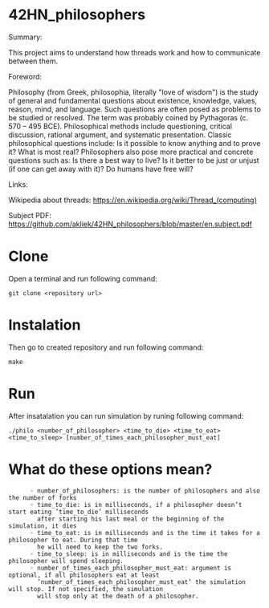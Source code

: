 # 42HN_philosophers
Summary:

This project aims to understand how threads work and how to communicate between them.

Foreword:

Philosophy (from Greek, philosophia, literally "love of wisdom") is the study of general and fundamental questions about existence, knowledge,
values, reason, mind, and language. Such questions are often posed as problems to be studied or resolved. The term was probably coined by Pythagoras
(c. 570 – 495 BCE). Philosophical methods include questioning, critical discussion, rational argument, and systematic presentation.
Classic philosophical questions include: Is it possible to know anything and to prove it? What is most real? Philosophers also pose more practical and
concrete questions such as: Is there a best way to live? Is it better to be just or unjust (if one can get away with it)? Do humans have free will?

Links:

Wikipedia about threads: https://en.wikipedia.org/wiki/Thread_(computing)

Subject PDF: https://github.com/akliek/42HN_philosophers/blob/master/en.subject.pdf

# Clone
Open a terminal and run following command:
```
git clone <repository url>
```
# Instalation
Then go to created repository and run following command:
```
make
```
# Run
After insatalation you can run simulation by runing following command:
```
./philo <number_of_philosopher> <time_to_die> <time_to_eat> <time_to_sleep> [number_of_times_each_philosopher_must_eat]
```
# What do these options mean?
```
      ◦ number_of_philosophers: is the number of philosophers and also the number of forks
      ◦ time_to_die: is in milliseconds, if a philosopher doesn’t start eating ’time_to_die’ milliseconds
        after starting his last meal or the beginning of the simulation, it dies
      ◦ time_to_eat: is in milliseconds and is the time it takes for a philosopher to eat. During that time
        he will need to keep the two forks.
      ◦ time_to_sleep: is in milliseconds and is the time the philosopher will spend sleeping.
      ◦ number_of_times_each_philosopher_must_eat: argument is optional, if all philosophers eat at least
        ’number_of_times_each_philosopher_must_eat’ the simulation will stop. If not specified, the simulation
        will stop only at the death of a philosopher.
```
